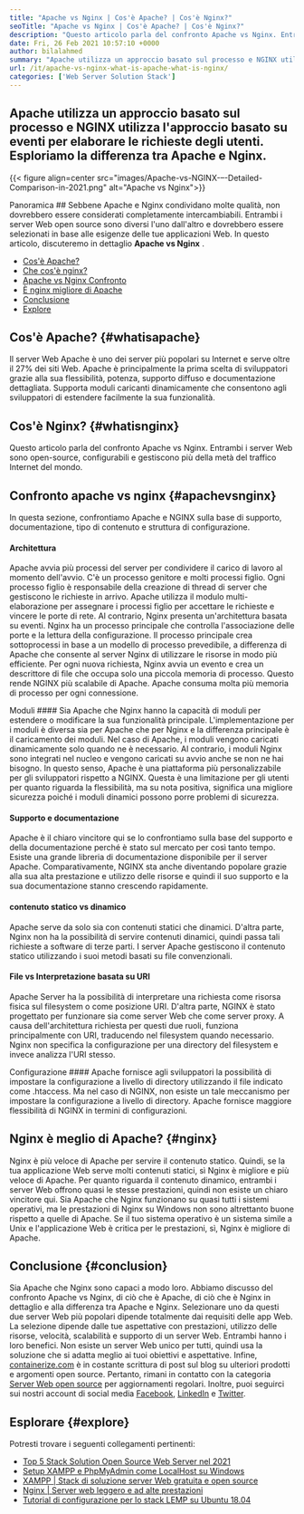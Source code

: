 ```yaml
---
title: "Apache vs Nginx | Cos'è Apache? | Cos'è Nginx?" 
seoTitle: "Apache vs Nginx | Cos'è Apache? | Cos'è Nginx?" 
description: "Questo articolo parla del confronto Apache vs Nginx. Entrambi i server Web sono open-source, configurabili e gestiscono più della metà del traffico Internet del mondo." 
date: Fri, 26 Feb 2021 10:57:10 +0000
author: bilalahmed
summary: "Apache utilizza un approccio basato sul processo e NGINX utilizza l'approccio basato su eventi per elaborare le richieste degli utenti. Esploriamo la differenza tra Apache e Nginx." 
url: /it/apache-vs-nginx-what-is-apache-what-is-nginx/
categories: ['Web Server Solution Stack']
---
```


## Apache utilizza un approccio basato sul processo e NGINX utilizza l'approccio basato su eventi per elaborare le richieste degli utenti. Esploriamo la differenza tra Apache e Nginx.

{{< figure align=center src="images/Apache-vs-NGINX-–-Detailed-Comparison-in-2021.png" alt="Apache vs Nginx">}}


Panoramica ##
Sebbene Apache e Nginx condividano molte qualità, non dovrebbero essere considerati completamente intercambiabili. Entrambi i server Web open source sono diversi l'uno dall'altro e dovrebbero essere selezionati in base alle esigenze delle tue applicazioni Web. In questo articolo, discuteremo in dettaglio **Apache vs Nginx** .
  * [Cos'è Apache?][1]
  * [Che cos'è nginx?][2]
  * [Apache vs Nginx Confronto][3]
  * [È nginx migliore di Apache][4]
  * [Conclusione][5]
  * [Explore][6]

## Cos'è Apache? {#whatisapache}

Il server Web Apache è uno dei server più popolari su Internet e serve oltre il 27% dei siti Web. Apache è principalmente la prima scelta di sviluppatori grazie alla sua flessibilità, potenza, supporto diffuso e documentazione dettagliata. Supporta moduli caricanti dinamicamente che consentono agli sviluppatori di estendere facilmente la sua funzionalità.

## Cos'è Nginx? {#whatisnginx}

Questo articolo parla del confronto Apache vs Nginx. Entrambi i server Web sono open-source, configurabili e gestiscono più della metà del traffico Internet del mondo.

## Confronto apache vs nginx {#apachevsnginx}

In questa sezione, confrontiamo Apache e NGINX sulla base di supporto, documentazione, tipo di contenuto e struttura di configurazione.

#### Architettura
Apache avvia più processi del server per condividere il carico di lavoro al momento dell'avvio. C'è un processo genitore e molti processi figlio. Ogni processo figlio è responsabile della creazione di thread di server che gestiscono le richieste in arrivo. Apache utilizza il modulo multi-elaborazione per assegnare i processi figlio per accettare le richieste e vincere le porte di rete. Al contrario, Nginx presenta un'architettura basata su eventi. Nginx ha un processo principale che controlla l'associazione delle porte e la lettura della configurazione. Il processo principale crea sottoprocessi in base a un modello di processo prevedibile, a differenza di Apache che consente al server Nginx di utilizzare le risorse in modo più efficiente. Per ogni nuova richiesta, Nginx avvia un evento e crea un descrittore di file che occupa solo una piccola memoria di processo. Questo rende NGINX più scalabile di Apache. Apache consuma molta più memoria di processo per ogni connessione.

Moduli ####
Sia Apache che Nginx hanno la capacità di moduli per estendere o modificare la sua funzionalità principale. L'implementazione per i moduli è diversa sia per Apache che per Nginx e la differenza principale è il caricamento dei moduli. Nel caso di Apache, i moduli vengono caricati dinamicamente solo quando ne è necessario. Al contrario, i moduli Nginx sono integrati nel nucleo e vengono caricati su avvio anche se non ne hai bisogno. In questo senso, Apache è una piattaforma più personalizzabile per gli sviluppatori rispetto a NGINX. Questa è una limitazione per gli utenti per quanto riguarda la flessibilità, ma su nota positiva, significa una migliore sicurezza poiché i moduli dinamici possono porre problemi di sicurezza.

#### Supporto e documentazione
Apache è il chiaro vincitore qui se lo confrontiamo sulla base del supporto e della documentazione perché è stato sul mercato per così tanto tempo. Esiste una grande libreria di documentazione disponibile per il server Apache. Comparativamente, NGINX sta anche diventando popolare grazie alla sua alta prestazione e utilizzo delle risorse e quindi il suo supporto e la sua documentazione stanno crescendo rapidamente.

#### contenuto statico vs dinamico
Apache serve da solo sia con contenuti statici che dinamici. D'altra parte, Nginx non ha la possibilità di servire contenuti dinamici, quindi passa tali richieste a software di terze parti. I server Apache gestiscono il contenuto statico utilizzando i suoi metodi basati su file convenzionali.

#### File vs Interpretazione basata su URI
Apache Server ha la possibilità di interpretare una richiesta come risorsa fisica sul filesystem o come posizione URI. D'altra parte, NGINX è stato progettato per funzionare sia come server Web che come server proxy. A causa dell'architettura richiesta per questi due ruoli, funziona principalmente con URI, traducendo nel filesystem quando necessario. Nginx non specifica la configurazione per una directory del filesystem e invece analizza l'URI stesso.

Configurazione ####
Apache fornisce agli sviluppatori la possibilità di impostare la configurazione a livello di directory utilizzando il file indicato come .htaccess. Ma nel caso di NGINX, non esiste un tale meccanismo per impostare la configurazione a livello di directory. Apache fornisce maggiore flessibilità di NGINX in termini di configurazioni.

## Nginx è meglio di Apache? {#nginx}

Nginx è più veloce di Apache per servire il contenuto statico. Quindi, se la tua applicazione Web serve molti contenuti statici, sì Nginx è migliore e più veloce di Apache. Per quanto riguarda il contenuto dinamico, entrambi i server Web offrono quasi le stesse prestazioni, quindi non esiste un chiaro vincitore qui. Sia Apache che Nginx funzionano su quasi tutti i sistemi operativi, ma le prestazioni di Nginx su Windows non sono altrettanto buone rispetto a quelle di Apache. Se il tuo sistema operativo è un sistema simile a Unix e l'applicazione Web è critica per le prestazioni, sì, Nginx è migliore di Apache.

## Conclusione {#conclusion}

Sia Apache che Nginx sono capaci a modo loro. Abbiamo discusso del confronto Apache vs Nginx, di ciò che è Apache, di ciò che è Nginx in dettaglio e alla differenza tra Apache e Nginx. Selezionare uno da questi due server Web più popolari dipende totalmente dai requisiti delle app Web. La selezione dipende dalle tue aspettative con prestazioni, utilizzo delle risorse, velocità, scalabilità e supporto di un server Web. Entrambi hanno i loro benefici. Non esiste un server Web unico per tutti, quindi usa la soluzione che si adatta meglio ai tuoi obiettivi e aspettative.
Infine, [containerize.com][7] è in costante scrittura di post sul blog su ulteriori prodotti e argomenti open source. Pertanto, rimani in contatto con la categoria [Server Web open source][8] per aggiornamenti regolari. Inoltre, puoi seguirci sui nostri account di social media [Facebook][9], [LinkedIn][10] e [Twitter][11].

## Esplorare {#explore}

Potresti trovare i seguenti collegamenti pertinenti:
  * [Top 5 Stack Solution Open Source Web Server nel 2021][12]
  * [Setup XAMPP e PhpMyAdmin come LocalHost su Windows][13]
  * [XAMPP | Stack di soluzione server Web gratuita e open source][14]
  * [Nginx | Server web leggero e ad alte prestazioni][15]
  * [Tutorial di configurazione per lo stack LEMP su Ubuntu 18.04][16]



[1]: #whatisapache
[2]: #whatisnginx
[3]: #apachevsnginx
[4]: #nginx
[5]: #conclusion
[6]: #explore
[7]: https://www.containerize.com/
[8]: https://blog.containerize.com/category/web-server-solution-stack/
[9]: https://web.facebook.com/containerize
[10]: https://www.linkedin.com/company/containerize/
[11]: https://twitter.com/containerize_co
[12]: https://blog.containerize.com/2021/01/08/top-5-open-source-web-server-solution-stacks-in-2021/
[13]: https://blog.containerize.com/database-management-software/how-to-setup-xampp-and-phpmyadmin-as-localhost-on-windows/
[14]: https://products.containerize.com/solution-stack/xampp
[15]: https://products.containerize.com/solution-stack/nginx
[16]: https://blog.containerize.com/web-server-solution-stack/setup-tutorial-for-lemp-stack-on-ubuntu-18-04/
